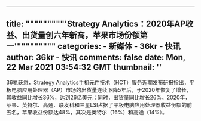 
---
title: """""""""'Strategy Analytics：2020年AP收益、出货量创六年新高，苹果市场份额第一'"""""""""
categories: 
    - 新媒体
    - 36kr - 快讯
author: 36kr - 快讯
comments: false
date: Mon, 22 Mar 2021 03:54:32 GMT
thumbnail: ''
---

<div>   
36氪获悉，Strategy Analytics手机元件技术（HCT）服务近期发布研报指出，平板电脑应用处理器（AP）市场的出货量连续下降5年后，于2020年恢复了增长，其收益同比增长36%，达到26亿美元；同时，出货量同比增长26%。2020年，苹果、英特尔、高通、联发科和三星LSI占据了平板电脑应用处理器收益份额的前五名，苹果收益份额达48%，其次是英特尔（16%）和高通（14%）。  
</div>
            